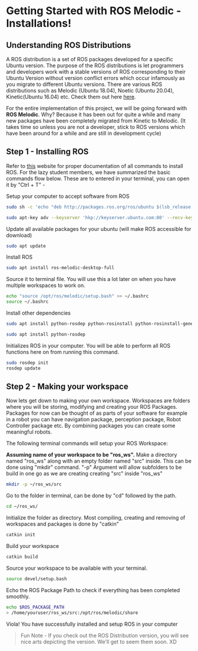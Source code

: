 
# Getting Started with ROS Melodic - Installations!

  

## Understanding ROS Distributions

A ROS distribution is a set of ROS packages developed for a specific Ubuntu version. The purpose of the ROS distributions is let programmers and developers work with a stable versions of ROS corresponding to their Ubuntu Version without version conflict errors which occur infamously as you migrate to different Ubuntu versions. There are various ROS distributions such as Melodic (Ubuntu 18.04), Noetic (Ubuntu 20.04), Kinetic(Ubuntu 16.04) etc. Check them out here [here](http://wiki.ros.org/Distributions).

For the entire implementation of this project, we will be going forward with **ROS Melodic**. Why? Because it has been out for quite a while and many new packages have been completely migrated from Kinetic to Melodic. (It takes time so unless you are not a developer, stick to ROS versions which have been around for a while and are still in development cycle)

## Step 1 - Installing ROS

Refer to [this](http://wiki.ros.org/melodic/Installation/Ubuntu) website for proper documentation of all commands to install ROS. For the lazy student members, we have summarized the basic commands flow below. These are to entered in your terminal, you can open it by "Ctrl + T"  - 

Setup your computer to accept software from ROS
```bash
sudo sh -c 'echo "deb http://packages.ros.org/ros/ubuntu $(lsb_release -sc) main" > /etc/apt/sources.list.d/ros-latest.list'
```
```bash
sudo apt-key adv --keyserver 'hkp://keyserver.ubuntu.com:80' --recv-key C1CF6E31E6BADE8868B172B4F42ED6FBAB17C654
```

Update all available packages for your ubuntu (will make ROS accessible for download)
```bash
sudo apt update
```

Install ROS
```bash
sudo apt install ros-melodic-desktop-full
```
Source it to terminal file. You will use this a lot later on when you have multiple workspaces to work on.

```bash
echo "source /opt/ros/melodic/setup.bash" >> ~/.bashrc
source ~/.bashrc
```

Install other dependencies
```bash
sudo apt install python-rosdep python-rosinstall python-rosinstall-generator python-wstool build-essential python-catkin-tools
```

```bash
sudo apt install python-rosdep
```
Initializes ROS in your computer. You will be able to perform all ROS functions here on from running this command.
```bash
sudo rosdep init
rosdep update
```

## Step 2 - Making your workspace

Now lets get down to making your own workspace. Workspaces are folders where you will be storing, modifying and creating your ROS Packages. Packages for now can be thought of as parts of your software for example in a robot you can have navigation package, perception package, Robot Controller package etc. By combining packages you can create some meaningful robots.

The following terminal commands will setup your ROS Workspace:

**Assuming name of your workspace to be "ros_ws".** Make a directory named "ros_ws" along with an empty folder named "src" inside. This can be done using "mkdir" command. "-p" Argument will allow subfolders to be build in one go as we are creating creating "src" inside "ros_ws"

```bash
mkdir -p ~/ros_ws/src
```
Go to the folder in terminal, can be done by "cd" followed by the path.
```bash
cd ~/ros_ws/
```
Initialize the folder as directory. Most compiling, creating and removing of workspaces and packages is done by "catkin"
```bash
catkin init
```
Build your workspace
```bash
catkin build
```
Source your workspace to be available with your terminal.
```bash
source devel/setup.bash
```

Echo the ROS Package Path to check if everything has been completed smoothly.
```bash
echo $ROS_PACKAGE_PATH
> /home/youruser/ros_ws/src:/opt/ros/melodic/share
```

Viola! You have successfully installed and setup ROS in your computer

> Fun Note - If you check out the ROS Distribution version, you will see nice arts depicting the version. We'll get to seem them soon. XD

